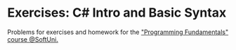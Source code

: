 # Exercises: C# Intro and Basic Syntax
Problems for exercises and homework for the ["Programming Fundamentals" course @SoftUni.]

  ["Programming Fundamentals" course @SoftUni.]: <https://softuni.bg/trainings/1786/programming-fundamentals-january-2018#lesson-7621>
   


